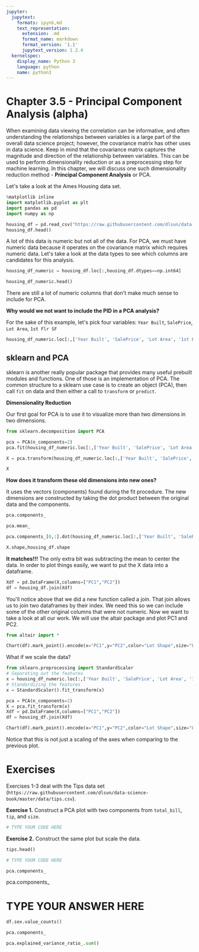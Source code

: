 ```yaml
---
jupyter:
  jupytext:
    formats: ipynb,md
    text_representation:
      extension: .md
      format_name: markdown
      format_version: '1.1'
      jupytext_version: 1.2.4
  kernelspec:
    display_name: Python 3
    language: python
    name: python3
---
```


# Chapter 3.5 - Principal Component Analysis (alpha)
When examining data viewing the correlation can be informative, and often understanding the relationships between variables is a large part of the overall data science project; however, the covariance matrix has other uses in data science. Keep in mind that the covariance matrix captures the magnitude and direction of the relationship between variables. This can be used to perform dimensionality reduction or as a preprocessing step for machine learning. In this chapter, we will discuss one such dimensionality reduction method - **Principal Component Analysis** or PCA.

Let's take a look at the Ames Housing data set.

```python
%matplotlib inline
import matplotlib.pyplot as plt
import pandas as pd
import numpy as np

housing_df = pd.read_csv("https://raw.githubusercontent.com/dlsun/data-science-book/master/data/AmesHousing.txt", sep="\t")
housing_df.head()
```

A lot of this data is numeric but not all of the data. For PCA, we must have numeric data because it operates on the covariance matrix which requires numeric data. Let's take a look at the data types to see which columns are candidates for this analysis.

```python
housing_df_numeric = housing_df.loc[:,housing_df.dtypes==np.int64]
```

```python
housing_df_numeric.head()
```

There are still a lot of numeric columns that don't make much sense to include for PCA. 


**Why would we not want to include the PID in a PCA analysis?**

For the sake of this example, let's pick four variables: ``Year Built``, ``SalePrice``, ``Lot Area``, ``1st Flr SF``

```python
housing_df_numeric.loc[:,['Year Built', 'SalePrice', 'Lot Area', '1st Flr SF']]
```

## sklearn and PCA
sklearn is another really popular package that provides many useful prebuilt modules and functions. One of those is an implementation of PCA. The common structure to a sklearn use case is to create an object (PCA), then call ``fit`` on data and then either a call to ``transform`` or ``predict``.


**Dimensionality Reduction**

Our first goal for PCA is to use it to visualize more than two dimensions in two dimensions.

```python
from sklearn.decomposition import PCA

pca = PCA(n_components=2)
pca.fit(housing_df_numeric.loc[:,['Year Built', 'SalePrice', 'Lot Area', '1st Flr SF']])

X = pca.transform(housing_df_numeric.loc[:,['Year Built', 'SalePrice', 'Lot Area', '1st Flr SF']])
```

```python
X
```

**How does it transform these old dimensions into new ones?**

It uses the vectors (components) found during the fit procedure. The new dimensions are constructed by taking the dot product between the original data and the components.

```python
pca.components_
```

```python
pca.mean_
```

```python
pca.components_[0,:].dot(housing_df_numeric.loc[:,['Year Built', 'SalePrice', 'Lot Area', '1st Flr SF']].iloc[0,:]-pca.mean_)
```

```python
X.shape,housing_df.shape
```

**It matches!!!** The only extra bit was subtracting the mean to center the data. In order to plot things easily, we want to put the X data into a dataframe.

```python
Xdf = pd.DataFrame(X,columns=["PC1","PC2"])
df = housing_df.join(Xdf) 
```

You'll notice above that we did a new function called a join. That join allows us to join two dataframes by their index. We need this so we can include some of the other original columns that were not numeric. Now we want to take a look at all our work. We will use the altair package and plot PC1 and PC2.

```python
from altair import * 
```

```python
Chart(df).mark_point().encode(x="PC1",y="PC2",color="Lot Shape",size="Lot Area")
```

What if we scale the data?

```python
from sklearn.preprocessing import StandardScaler
# Separating out the features
x = housing_df_numeric.loc[:,['Year Built', 'SalePrice', 'Lot Area', '1st Flr SF']].values
# Standardizing the features
x = StandardScaler().fit_transform(x)

pca = PCA(n_components=2)
X = pca.fit_transform(x)
Xdf = pd.DataFrame(X,columns=["PC1","PC2"])
df = housing_df.join(Xdf) 

Chart(df).mark_point().encode(x="PC1",y="PC2",color="Lot Shape",size="Lot Area")
```

Notice that this is not just a scaling of the axes when comparing to the previous plot.


# Exercises


Exercises 1-3 deal with the Tips data set (`https://raw.githubusercontent.com/dlsun/data-science-book/master/data/tips.csv`).


**Exercise 1.** Construct a PCA plot with two components from ``total_bill``, ``tip``, and ``size``.

```python
# TYPE YOUR CODE HERE
```

**Exercise 2.** Construct the same plot but scale the data.

```python
tips.head()
```

```python
# TYPE YOUR CODE HERE
```

```python
pca.components_
```

pca.components_


# TYPE YOUR ANSWER HERE


```python
df.sex.value_counts()
```

```python
pca.components_
```

```python
pca.explained_variance_ratio_.sum()
```

```python

```
